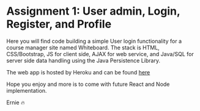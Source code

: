 # Assignment 1: User admin, Login, Register, and Profile
Here you will find code building a simple User login functionality for a course
manager site named Whiteboard. The stack is HTML, CSS/Bootstrap, JS for client side,
AJAX for web service, and Java/SQL for server side data handling using the Java
Persistence Library.

The web app is hosted by Heroku and can be found
[here](https://eh-cs4550-summer2-2018.herokuapp.com/jquery/register/register.template.client.html)

Hope you enjoy and more is to come with future React and Node implementation.

Ernie :fire:
